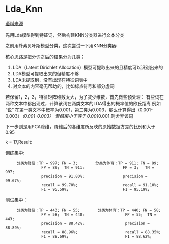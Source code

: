 # Lda_Knn
[语料来源](https://github.com/CallMeJiaGu/WordSimilarityAnalogyData)<br />  
先用Lda模型得到特征词，然后构建KNN分类器进行文本分类

之前用朴素贝叶斯模型分类，这次尝试一下用KNN分类器

核心思路是把分词之后的结果分为几类；
1. LDA（Latent Dirichlet Allocation）模型可提取出来的且精度可以识别出来的
2. LDA模型可提取出来的但精度不够
3. LDA未提取到，没有出现在特征词表中
4. 对文本的内容毫无帮助的，比如标点符号和部分虚词

若保留1，2，3，特征矩阵维数太大，为了减少维数，首先做些预处理：
  有些词在两种文本中都出现过，计算该词在两类文本的LDA得出的概率值的欧氏距离
  例如 “说” 在第一类文本中概率为0.001，第二类为0.003，那么计算得出（0.001-0.003）*（0.001-0.003）
  若结果小于等于 0.001*0.001.则舍弃该词
 
下一步则是用PCA降维，降维后的各维度所反映的原始数据方差的比例和大于0.95
  
 k = 17,Result:
 
 
  训练集中:
  
         分类为财经：TP = 997; FN = 3;        分类为体育：TP = 911; FN = 89;
                    FP = 89;  TN = 911;                 FP = 3;   TN = 997;
                    precision = 91.80%;                 precision = 99.67%;
                    recall = 99.70%;                    recall = 91.10%;
                    F1 = 95.59%;                        F1 = 95.19%;
                    
  测试集中：
  
         分类为财经：TP = 443; FN = 55;        分类为体育：TP = 440; FN = 58;
                    FP = 58;  TN = 440;                  FP = 55;  TN = 443;
                    precision = 88.42%;                  precision = 88.89%;
                    recall = 88.96%;                     recall = 88.35%;
                    F1 = 88.69%;                         F1 = 88.62%;             

    
  

